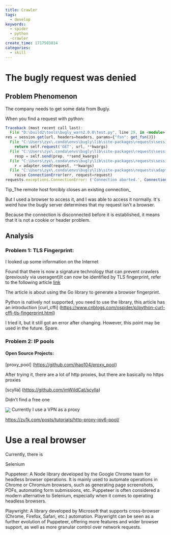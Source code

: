 ```yaml
---
title: Crawler
tags:
  - develop
keywords:
  - spider
  - python
  -crawler
create_time: 1717503814
categories:
  - skill
---
```


# The bugly request was denied

## Problem Phenomenon

The company needs to get some data from Bugly.

When you find a request with python:

```ts
Traceback (most recent call last):
  File "D:\build2\tools\bugly_warn2.0.0\test.py", line 29, in <module>
res = session.get(url, headers=headers, params={"fsn": get_fsn()})
  File "C:\Users\zyx\.conda\envs\bugly\lib\site-packages\requests\sessions.py", line 542, in get
    return self.request('GET', url, **kwargs)
  File "C:\Users\zyx\.conda\envs\bugly\lib\site-packages\requests\sessions.py", line 529, in request
    resp = self.send(prep, **send_kwargs)
  File "C:\Users\zyx\.conda\envs\bugly\lib\site-packages\requests\sessions.py", line 645, in send
    r = adapter.send(request, **kwargs)
  File "C:\Users\zyx\.conda\envs\bugly\lib\site-packages\requests\adapters.py", line 501, in send
    raise ConnectionError(err, request=request)
requests.exceptions.ConnectionError: ('Connection aborted.', ConnectionResetError(10054, 'The remote host forcibly closed an existing connection. ', None, 10054, None))
```

Tip_The remote host forcibly closes an existing connection_

But I used a browser to access it, and I was able to access it normally. It's weird how the bugly server determines that my request isn't a browser.

Because the connection is disconnected before it is established, it means that it is not a cookie or header problem.

## Analysis

### Problem 1: TLS Fingerprint:

I looked up some information on the Internet

Found that there is now a signature technology that can prevent crawlers (previously via useragent)It can now be identified by TLS fingerprint, refer to the following article [link](https://blog.skyju.cc/post/tls-fingerprint-bypass-cloudflare/)

The article is about using the Go library to generate a browser fingerprint.

Python is natively not supported, you need to use the library, this article has an introduction [curl_cffi] (https://www.cnblogs.com/ospider/p/python-curl-cffi-tls-fingerprint.html)

I tried it, but it still got an error after changing. However, this point may be used in the future. Spare.

### Problem 2: IP pools

#### Open Source Projects:

[proxy_pool] (https://github.com/jhao104/proxy_pool)

After trying it, there are a lot of http proxies, but there are basically no https proxies

[scylla] (https://github.com/imWildCat/scylla)

Didn't find a free one

<img src="/assets/Q1CBboSJXoVy34xX4vocBB1Hnqm.png" src-width="627" class="m-auto" src-height="312" align="center"/>
Currently I use a VPN as a proxy

https://zu1k.com/posts/tutorials/http-proxy-ipv6-pool/

# Use a real browser

Currently, there is

Selenium

Puppeteer: A Node library developed by the Google Chrome team for headless browser operations. It is mainly used to automate operations in Chrome or Chromium browsers, such as generating page screenshots, PDFs, automating form submissions, etc. Puppeteer is often considered a modern alternative to Selenium, especially when it comes to operating headless browsers.

Playwright: A library developed by Microsoft that supports cross-browser (Chrome, Firefox, Safari, etc.) automation. Playwright can be seen as a further evolution of Puppeteer, offering more features and wider browser support, as well as more granular control over network requests.